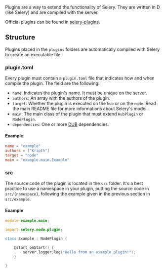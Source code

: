 Plugins are a way to extend the functionality of Selery.
They are written in D (like Selery) and are compiled with the server.

Official plugins can be found in [selery-plugins](https://github.com/selery-plugins).

## Structure

Plugins placed in the `plugins` folders are automatically compiled with Selery to create an executable file.

### plugin.toml

Every plugin must contain a `plugin.toml` file that indicates how and when compile the plugin.
The field are the following:
- `name`: Indicates the plugin's name. It must be unique on the server.
- `authors`: An array with the authors of the plugin.
- `target`: Whether the plugin is executed on the `hub` or on the `node`. Read the main README file for more informations about Selery's model.
- `main`: The main class of the plugin that must extend `HubPlugin` or `NodePlugin`.
- `dependencies`: One or more [DUB](https://code.dlang.org) dependencies.

#### Example

```toml
name = "example"
authors = ["Kripth"]
target = "node"
main = "example.main.Example"
```

### src

The source code of the plugin is located in the `src` folder. It's a best practice to use a namespace in your plugin, putting the source code in `src/{namespace}`, following the example given in the previous section in `src/example`.

#### Example

```d
module example.main;

import selery.node.plugin;

class Example : NodePlugin {

	@start onStart() {
		server.logger.log("Hello from an example plugin!");
	}

}
```
